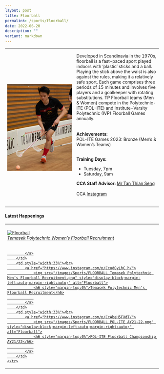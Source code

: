 ```yaml
---
layout: post
title: Floorball
permalink: /sports/floorball/
date: 2022-06-20
description: ""
variant: markdown
---
```

<table>
    <tbody><tr>
        <td style="width:45%"><img src="/images/Sports/FLOORBALL.png" style="display:block;margin-left:auto;margin-right:auto;" alt="Floorball"></td>
        <td>
            <p>
                Developed in Scandinavia in the 1970s, floorball is a fast-paced sport played indoors with ’plastic’ sticks and a ball. Playing the stick above the waist is also against the rules, making it a relatively safe sport. Each game comprises three periods of 15 minutes and involves five players and a goalkeeper with rotating substitutions. TP Floorball teams (Men &amp; Women) compete in the Polytechnic-ITE (POL-ITE) and Institute-Varsity Polytechnic (IVP) Floorball Games annually.<br>
                <br>
<br>
                <b>Achievements:</b><br>
                POL-ITE Games 2023: Bronze (Men’s &amp; Women’s Teams)
<br>
                <br>
             </p><p></p>
            <p>
              </p><p></p>
              <p>
                <b>Training Days:</b>
                </p><ul>
                    <li>Tuesday, 7pm</li>
                    <li>Saturday, 9am</li>
                </ul>
              <p></p>
              <p>
                <b>CCA Staff Advisor:</b> <a href="Tan_Thian_Seng@tp.edu.sg">Mr Tan Thian Seng</a><br>
                <br>
                CCA <a href="https://www.instagram.com/tpfloorball/">Instagram</a><br>
                <br>
              </p>
        </td>
    </tr>
</tbody></table>

#### Latest Happenings

<table>
    <tbody><tr>
        <td style="width:33%"><br>
            <a href="https://www.instagram.com/p/CcudGyLhC_h/">
                <img src="/images/Sports/FLOORBALL_Temasek Polytechnic Women’s Floorball Recruitment.png" style="display:block;margin-left:auto;margin-right:auto;" alt="Floorball">
                <h6 style="margin-top:0%">Temasek Polytechnic Women’s Floorball Recruitment</h6>
                
            </a>
        </td>
        <td style="width:33%"><br>
            <a href="https://www.instagram.com/p/CcudGyLhC_h/">
                <img src="/images/Sports/FLOORBALL_Temasek Polytechnic Men’s Floorball Recruitment.png" style="display:block;margin-left:auto;margin-right:auto;" alt="Floorball">
                <h6 style="margin-top:0%">Temasek Polytechnic Men’s Floorball Recruitment</h6>
                
            </a>
        </td>
        <td style="width:33%"><br>
            <a href="https://www.instagram.com/p/CcAbeH5FXdT/">
                <img src="/images/Sports/FLOORBALL_POL-ITE AY21-22.png" style="display:block;margin-left:auto;margin-right:auto;" alt="Floorball">
                <h6 style="margin-top:0%">POL-ITE Floorball Championship AY21/22</h6>
                
            </a>
        </td>
    </tr>
</tbody></table>